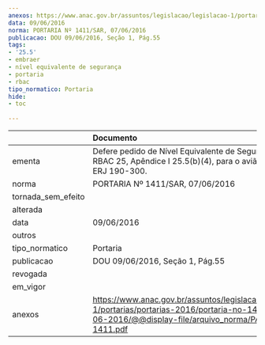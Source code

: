 ```yaml
---
anexos: https://www.anac.gov.br/assuntos/legislacao/legislacao-1/portarias/portarias-2016/portaria-no-1411-sar-07-06-2016/@@display-file/arquivo_norma/PA2016-1411.pdf
data: 09/06/2016
norma: PORTARIA Nº 1411/SAR, 07/06/2016
publicacao: DOU 09/06/2016, Seção 1, Pág.55
tags:
- '25.5'
- embraer
- nível equivalente de segurança
- portaria
- rbac
tipo_normatico: Portaria
hide: 
- toc 
 
---
```


|                    | Documento                                                                                                                                                      |
|:-------------------|:---------------------------------------------------------------------------------------------------------------------------------------------------------------|
| ementa             | Defere pedido de Nível Equivalente de Segurança para o RBAC 25, Apêndice I 25.5(b)(4), para o avião Embraer ERJ 190-300.                                       |
| norma              | PORTARIA Nº 1411/SAR, 07/06/2016                                                                                                                               |
| tornada_sem_efeito |                                                                                                                                                                |
| alterada           |                                                                                                                                                                |
| data               | 09/06/2016                                                                                                                                                     |
| outros             |                                                                                                                                                                |
| tipo_normatico     | Portaria                                                                                                                                                       |
| publicacao         | DOU 09/06/2016, Seção 1, Pág.55                                                                                                                                |
| revogada           |                                                                                                                                                                |
| em_vigor           |                                                                                                                                                                |
| anexos             | https://www.anac.gov.br/assuntos/legislacao/legislacao-1/portarias/portarias-2016/portaria-no-1411-sar-07-06-2016/@@display-file/arquivo_norma/PA2016-1411.pdf |